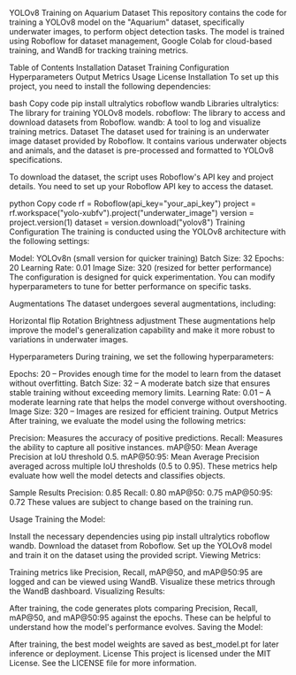 YOLOv8 Training on Aquarium Dataset
This repository contains the code for training a YOLOv8 model on the "Aquarium" dataset, specifically underwater images, to perform object detection tasks. The model is trained using Roboflow for dataset management, Google Colab for cloud-based training, and WandB for tracking training metrics.

Table of Contents
Installation
Dataset
Training Configuration
Hyperparameters
Output Metrics
Usage
License
Installation
To set up this project, you need to install the following dependencies:

bash
Copy code
pip install ultralytics roboflow wandb
Libraries
ultralytics: The library for training YOLOv8 models.
roboflow: The library to access and download datasets from Roboflow.
wandb: A tool to log and visualize training metrics.
Dataset
The dataset used for training is an underwater image dataset provided by Roboflow. It contains various underwater objects and animals, and the dataset is pre-processed and formatted to YOLOv8 specifications.

To download the dataset, the script uses Roboflow's API key and project details. You need to set up your Roboflow API key to access the dataset.

python
Copy code
rf = Roboflow(api_key="your_api_key")
project = rf.workspace("yolo-xubfv").project("underwater_image")
version = project.version(1)
dataset = version.download("yolov8")
Training Configuration
The training is conducted using the YOLOv8 architecture with the following settings:

Model: YOLOv8n (small version for quicker training)
Batch Size: 32
Epochs: 20
Learning Rate: 0.01
Image Size: 320 (resized for better performance)
The configuration is designed for quick experimentation. You can modify hyperparameters to tune for better performance on specific tasks.

Augmentations
The dataset undergoes several augmentations, including:

Horizontal flip
Rotation
Brightness adjustment
These augmentations help improve the model's generalization capability and make it more robust to variations in underwater images.

Hyperparameters
During training, we set the following hyperparameters:

Epochs: 20 – Provides enough time for the model to learn from the dataset without overfitting.
Batch Size: 32 – A moderate batch size that ensures stable training without exceeding memory limits.
Learning Rate: 0.01 – A moderate learning rate that helps the model converge without overshooting.
Image Size: 320 – Images are resized for efficient training.
Output Metrics
After training, we evaluate the model using the following metrics:

Precision: Measures the accuracy of positive predictions.
Recall: Measures the ability to capture all positive instances.
mAP@50: Mean Average Precision at IoU threshold 0.5.
mAP@50:95: Mean Average Precision averaged across multiple IoU thresholds (0.5 to 0.95).
These metrics help evaluate how well the model detects and classifies objects.

Sample Results
Precision: 0.85
Recall: 0.80
mAP@50: 0.75
mAP@50:95: 0.72
These values are subject to change based on the training run.

Usage
Training the Model:

Install the necessary dependencies using pip install ultralytics roboflow wandb.
Download the dataset from Roboflow.
Set up the YOLOv8 model and train it on the dataset using the provided script.
Viewing Metrics:

Training metrics like Precision, Recall, mAP@50, and mAP@50:95 are logged and can be viewed using WandB.
Visualize these metrics through the WandB dashboard.
Visualizing Results:

After training, the code generates plots comparing Precision, Recall, mAP@50, and mAP@50:95 against the epochs. These can be helpful to understand how the model's performance evolves.
Saving the Model:

After training, the best model weights are saved as best_model.pt for later inference or deployment.
License
This project is licensed under the MIT License. See the LICENSE file for more information.
